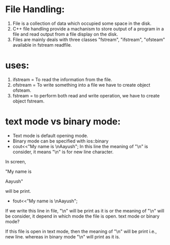 # File Handling:
1. File is a collection of data which occupied some space in the disk.
2. C++ file handling provide a machanism to store output of a program in a file and read output from a file display on the disk.
3. Files are mainly deals with three classes "fstream", "ifstream", "ofsteam" available in fstream readfile.
# uses:
1. ifstream = To read the information from the file.
2. ofstream = To write something into a file we have to create object ofsteam.
3. fstream = to perform both read and write operation, we have to create object fstream. 

# text mode vs binary mode:
- Text mode is default opening mode.
- Binary mode can be specified with ios::binary
- cout<<"My name is \nAayush";
In this line the meaning of "\n" is consider, it means "\n" is for new line character.

In screen,

"My name is

Aayush"

will be print.

- fout<<"My name is \nAayush";

If we write this line in file, "\n" will be print as it is or the meaning of "\n" will be consider, it depend in which mode the file is open. text mode or binary mode?
 
 If this file is open in text mode, then the meaning of "\n" will be print i.e., new line. whereas in binary mode "\n" will print as it is.